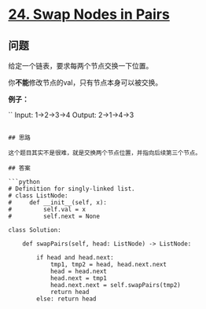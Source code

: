 # [24. Swap Nodes in Pairs](https://leetcode.com/problems/swap-nodes-in-pairs/)

## 问题

给定一个链表，要求每两个节点交换一下位置。

你**不能**修改节点的val，只有节点本身可以被交换。

**例子：**

``
Input: 1->2->3->4
Output: 2->1->4->3
```

## 思路

这个题目其实不是很难，就是交换两个节点位置，并指向后续第三个节点。

## 答案

```python
# Definition for singly-linked list.
# class ListNode:
#     def __init__(self, x):
#         self.val = x
#         self.next = None

class Solution:
    
    def swapPairs(self, head: ListNode) -> ListNode:
        
        if head and head.next:
            tmp1, tmp2 = head, head.next.next
            head = head.next
            head.next = tmp1
            head.next.next = self.swapPairs(tmp2)
            return head
        else: return head
```

